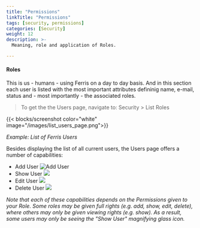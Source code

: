 ```yaml
---
title: "Permissions"
linkTitle: "Permissions"
tags: [security, permissions]
categories: [Security]
weight: 12
description: >-
  Meaning, role and application of Roles.

---
```


#### Roles

This is us - humans - using Ferris on a day to day basis. And in this section each user is listed with the most important attributes defininig name, e-mail, status and - most importantly - the associated roles.

> To get the the Users page, navigate to: Security > List Roles

{{< blocks/screenshot color="white" image="/images/list_users_page.png">}}

*Example: List of Ferris Users*

Besides displaying the list of all current users, the Users page offers a number of capabilities:

- Add User ![Add User](../../../../../../../images/add_icon.png)
- Show User ![](../../../../../../../images/view_icon.png)
- Edit User ![](../../../../../../../images/edit_icon.png)
- Delete User ![](../../../../../../../images/delete_icon.png)

*Note that each of these capabilities depends on the Permissions given to your Role. Some roles may be given full rights (e.g. add, show, edit, delete), where others may only be given viewing rights (e.g. show). As a result, some users may only be seeing the "Show User" magnifying glass icon.*

